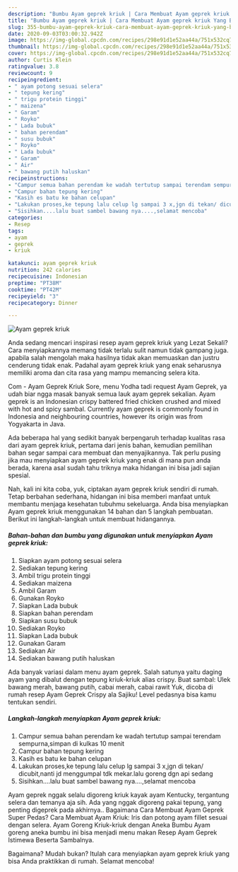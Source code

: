 ```yaml
---
description: "Bumbu Ayam geprek kriuk | Cara Membuat Ayam geprek kriuk Yang Bisa Manjain Lidah"
title: "Bumbu Ayam geprek kriuk | Cara Membuat Ayam geprek kriuk Yang Bisa Manjain Lidah"
slug: 355-bumbu-ayam-geprek-kriuk-cara-membuat-ayam-geprek-kriuk-yang-bisa-manjain-lidah
date: 2020-09-03T03:00:32.942Z
image: https://img-global.cpcdn.com/recipes/298e91d1e52aa44a/751x532cq70/ayam-geprek-kriuk-foto-resep-utama.jpg
thumbnail: https://img-global.cpcdn.com/recipes/298e91d1e52aa44a/751x532cq70/ayam-geprek-kriuk-foto-resep-utama.jpg
cover: https://img-global.cpcdn.com/recipes/298e91d1e52aa44a/751x532cq70/ayam-geprek-kriuk-foto-resep-utama.jpg
author: Curtis Klein
ratingvalue: 3.8
reviewcount: 9
recipeingredient:
- " ayam potong sesuai selera"
- " tepung kering"
- " trigu protein tinggi"
- " maizena"
- " Garam"
- " Royko"
- " Lada bubuk"
- " bahan perendam"
- " susu bubuk"
- " Royko"
- " Lada bubuk"
- " Garam"
- " Air"
- " bawang putih haluskan"
recipeinstructions:
- "Campur semua bahan perendam ke wadah tertutup sampai terendam sempurna,simpan di kulkas 10 menit"
- "Campur bahan tepung kering"
- "Kasih es batu ke bahan celupan"
- "Lakukan proses,ke tepung lalu celup lg sampai 3 x,jgn di tekan/ dicubit,nanti jd menggumpal tdk mekar.lalu goreng dgn api sedang"
- "Sisihkan....lalu buat sambel bawang nya....,selamat mencoba"
categories:
- Resep
tags:
- ayam
- geprek
- kriuk

katakunci: ayam geprek kriuk 
nutrition: 242 calories
recipecuisine: Indonesian
preptime: "PT38M"
cooktime: "PT42M"
recipeyield: "3"
recipecategory: Dinner

---
```



![Ayam geprek kriuk](https://img-global.cpcdn.com/recipes/298e91d1e52aa44a/751x532cq70/ayam-geprek-kriuk-foto-resep-utama.jpg)

Anda sedang mencari inspirasi resep ayam geprek kriuk yang Lezat Sekali? Cara menyiapkannya memang tidak terlalu sulit namun tidak gampang juga. apabila salah mengolah maka hasilnya tidak akan memuaskan dan justru cenderung tidak enak. Padahal ayam geprek kriuk yang enak seharusnya memiliki aroma dan cita rasa yang mampu memancing selera kita.

Com - Ayam Geprek Kriuk Sore, menu Yodha tadi request Ayam Geprek, ya udah biar ngga masak banyak semua lauk ayam geprek sekalian. Ayam geprek is an Indonesian crispy battered fried chicken crushed and mixed with hot and spicy sambal. Currently ayam geprek is commonly found in Indonesia and neighbouring countries, however its origin was from Yogyakarta in Java.

Ada beberapa hal yang sedikit banyak berpengaruh terhadap kualitas rasa dari ayam geprek kriuk, pertama dari jenis bahan, kemudian pemilihan bahan segar sampai cara membuat dan menyajikannya. Tak perlu pusing jika mau menyiapkan ayam geprek kriuk yang enak di mana pun anda berada, karena asal sudah tahu triknya maka hidangan ini bisa jadi sajian spesial.


Nah, kali ini kita coba, yuk, ciptakan ayam geprek kriuk sendiri di rumah. Tetap berbahan sederhana, hidangan ini bisa memberi manfaat untuk membantu menjaga kesehatan tubuhmu sekeluarga. Anda bisa menyiapkan Ayam geprek kriuk menggunakan 14 bahan dan 5 langkah pembuatan. Berikut ini langkah-langkah untuk membuat hidangannya.

<!--inarticleads1-->

##### Bahan-bahan dan bumbu yang digunakan untuk menyiapkan Ayam geprek kriuk:

1. Siapkan  ayam potong sesuai selera
1. Sediakan  tepung kering
1. Ambil  trigu protein tinggi
1. Sediakan  maizena
1. Ambil  Garam
1. Gunakan  Royko
1. Siapkan  Lada bubuk
1. Siapkan  bahan perendam
1. Siapkan  susu bubuk
1. Sediakan  Royko
1. Siapkan  Lada bubuk
1. Gunakan  Garam
1. Sediakan  Air
1. Sediakan  bawang putih haluskan


Ada banyak variasi dalam menu ayam geprek. Salah satunya yaitu daging ayam yang dibalut dengan tepung kriuk-kriuk alias crispy. Buat sambal: Ulek bawang merah, bawang putih, cabai merah, cabai rawit Yuk, dicoba di rumah resep Ayam Geprek Crispy ala Sajiku! Level pedasnya bisa kamu tentukan sendiri. 

<!--inarticleads2-->

##### Langkah-langkah menyiapkan Ayam geprek kriuk:

1. Campur semua bahan perendam ke wadah tertutup sampai terendam sempurna,simpan di kulkas 10 menit
1. Campur bahan tepung kering
1. Kasih es batu ke bahan celupan
1. Lakukan proses,ke tepung lalu celup lg sampai 3 x,jgn di tekan/ dicubit,nanti jd menggumpal tdk mekar.lalu goreng dgn api sedang
1. Sisihkan....lalu buat sambel bawang nya....,selamat mencoba


Ayam geprek nggak selalu digoreng kriuk kayak ayam Kentucky, tergantung selera dan temanya aja sih. Ada yang nggak digoreng pakai tepung, yang penting digeprek pada akhirnya.. Bagaimana Cara Membuat Ayam Geprek Super Pedas? Cara Membuat Ayam Kriuk: Iris dan potong ayam fillet sesuai dengan selera. Ayam Goreng Kriuk-kriuk dengan Aneka Bumbu Ayam goreng aneka bumbu ini bisa menjadi menu makan Resep Ayam Geprek Istimewa Beserta Sambalnya. 

Bagaimana? Mudah bukan? Itulah cara menyiapkan ayam geprek kriuk yang bisa Anda praktikkan di rumah. Selamat mencoba!
